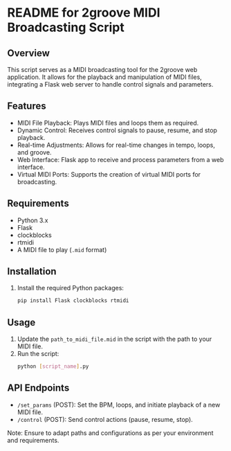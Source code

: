 # README for 2groove MIDI Broadcasting Script

## Overview
This script serves as a MIDI broadcasting tool for the 2groove web application. It allows for the playback and manipulation of MIDI files, integrating a Flask web server to handle control signals and parameters. 

## Features
- MIDI File Playback: Plays MIDI files and loops them as required.
- Dynamic Control: Receives control signals to pause, resume, and stop playback.
- Real-time Adjustments: Allows for real-time changes in tempo, loops, and groove.
- Web Interface: Flask app to receive and process parameters from a web interface.
- Virtual MIDI Ports: Supports the creation of virtual MIDI ports for broadcasting.

## Requirements
- Python 3.x
- Flask
- clockblocks
- rtmidi
- A MIDI file to play (`.mid` format)

## Installation
1. Install the required Python packages:
   ```bash
   pip install Flask clockblocks rtmidi

## Usage
1. Update the `path_to_midi_file.mid` in the script with the path to your MIDI file.
2. Run the script:
   ```bash
   python [script_name].py

## API Endpoints
- `/set_params` (POST): Set the BPM, loops, and initiate playback of a new MIDI file.
- `/control` (POST): Send control actions (pause, resume, stop).


Note: Ensure to adapt paths and configurations as per your environment and requirements.